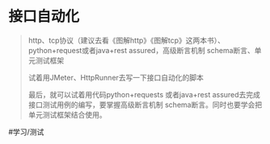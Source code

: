 # 接口自动化
> http、tcp协议（建议去看《图解http》《图解tcp》这两本书）、python+request或者java+rest assured，高级断言机制 schema断言、单元测试框架  
>   
> 试着用JMeter、HttpRunner去写一下接口自动化的脚本  
>   
> 最后，就可以试着用代码python+requests 或者java+rest assured去完成接口测试用例的编写，要掌握高级断言机制 schema断言。同时也要学会把单元测试框架结合使用。  

#学习/测试